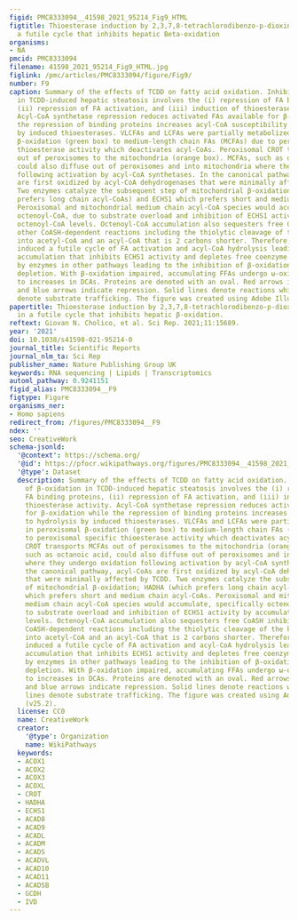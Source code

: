 ```yaml
---
figid: PMC8333094__41598_2021_95214_Fig9_HTML
figtitle: Thioesterase induction by 2,3,7,8-tetrachlorodibenzo-p-dioxin results in
  a futile cycle that inhibits hepatic Beta-oxidation
organisms:
- NA
pmcid: PMC8333094
filename: 41598_2021_95214_Fig9_HTML.jpg
figlink: /pmc/articles/PMC8333094/figure/Fig9/
number: F9
caption: Summary of the effects of TCDD on fatty acid oxidation. Inhibition of β-oxidation
  in TCDD-induced hepatic steatosis involves the (i) repression of FA binding proteins,
  (ii) repression of FA activation, and (iii) induction of thioesterase activity.
  Acyl-CoA synthetase repression reduces activated FAs available for β-oxidation while
  the repression of binding proteins increases acyl-CoA susceptibility to hydrolysis
  by induced thioesterases. VLCFAs and LCFAs were partially metabolized in peroxisomal
  β-oxidation (green box) to medium-length chain FAs (MCFAs) due to peroxisomal specific
  thioesterase activity which deactivates acyl-CoAs. Peroxisomal CROT transports MCFAs
  out of peroxisomes to the mitochondria (orange box). MCFAs, such as octanoic acid,
  could also diffuse out of peroxisomes and into mitochondria where they undergo oxidation
  following activation by acyl-CoA synthetases. In the canonical pathway, acyl-CoAs
  are first oxidized by acyl-CoA dehydrogenases that were minimally affected by TCDD.
  Two enzymes catalyze the subsequent step of mitochondrial β-oxidation; HADHA (which
  prefers long chain acyl-CoAs) and ECHS1 which prefers short and medium chain acyl-CoAs.
  Peroxisomal and mitochondrial medium chain acyl-CoA species would accumulate, specifically
  octenoyl-CoA, due to substrate overload and inhibition of ECHS1 activity by accumulating
  octenoyl-CoA levels. Octenoyl-CoA accumulation also sequesters free CoASH inhibiting
  other CoASH-dependent reactions including the thiolytic cleavage of the ketoacyl-CoA
  into acetyl-CoA and an acyl-CoA that is 2 carbons shorter. Therefore, TCDD dose-dependently
  induced a futile cycle of FA activation and acyl-CoA hydrolysis leading to octenoyl-CoA
  accumulation that inhibits ECHS1 activity and depletes free coenzyme A required
  by enzymes in other pathways leading to the inhibition of β-oxidation and energy
  depletion. With β-oxidation impaired, accumulating FFAs undergo ω-oxidation leading
  to increases in DCAs. Proteins are denoted with an oval. Red arrows indicate induction
  and blue arrows indicate repression. Solid lines denote reactions while dashed lines
  denote substrate trafficking. The figure was created using Adobe Illustrator (v25.2).
papertitle: Thioesterase induction by 2,3,7,8-tetrachlorodibenzo-p-dioxin results
  in a futile cycle that inhibits hepatic β-oxidation.
reftext: Giovan N. Cholico, et al. Sci Rep. 2021;11:15689.
year: '2021'
doi: 10.1038/s41598-021-95214-0
journal_title: Scientific Reports
journal_nlm_ta: Sci Rep
publisher_name: Nature Publishing Group UK
keywords: RNA sequencing | Lipids | Transcriptomics
automl_pathway: 0.9241151
figid_alias: PMC8333094__F9
figtype: Figure
organisms_ner:
- Homo sapiens
redirect_from: /figures/PMC8333094__F9
ndex: ''
seo: CreativeWork
schema-jsonld:
  '@context': https://schema.org/
  '@id': https://pfocr.wikipathways.org/figures/PMC8333094__41598_2021_95214_Fig9_HTML.html
  '@type': Dataset
  description: Summary of the effects of TCDD on fatty acid oxidation. Inhibition
    of β-oxidation in TCDD-induced hepatic steatosis involves the (i) repression of
    FA binding proteins, (ii) repression of FA activation, and (iii) induction of
    thioesterase activity. Acyl-CoA synthetase repression reduces activated FAs available
    for β-oxidation while the repression of binding proteins increases acyl-CoA susceptibility
    to hydrolysis by induced thioesterases. VLCFAs and LCFAs were partially metabolized
    in peroxisomal β-oxidation (green box) to medium-length chain FAs (MCFAs) due
    to peroxisomal specific thioesterase activity which deactivates acyl-CoAs. Peroxisomal
    CROT transports MCFAs out of peroxisomes to the mitochondria (orange box). MCFAs,
    such as octanoic acid, could also diffuse out of peroxisomes and into mitochondria
    where they undergo oxidation following activation by acyl-CoA synthetases. In
    the canonical pathway, acyl-CoAs are first oxidized by acyl-CoA dehydrogenases
    that were minimally affected by TCDD. Two enzymes catalyze the subsequent step
    of mitochondrial β-oxidation; HADHA (which prefers long chain acyl-CoAs) and ECHS1
    which prefers short and medium chain acyl-CoAs. Peroxisomal and mitochondrial
    medium chain acyl-CoA species would accumulate, specifically octenoyl-CoA, due
    to substrate overload and inhibition of ECHS1 activity by accumulating octenoyl-CoA
    levels. Octenoyl-CoA accumulation also sequesters free CoASH inhibiting other
    CoASH-dependent reactions including the thiolytic cleavage of the ketoacyl-CoA
    into acetyl-CoA and an acyl-CoA that is 2 carbons shorter. Therefore, TCDD dose-dependently
    induced a futile cycle of FA activation and acyl-CoA hydrolysis leading to octenoyl-CoA
    accumulation that inhibits ECHS1 activity and depletes free coenzyme A required
    by enzymes in other pathways leading to the inhibition of β-oxidation and energy
    depletion. With β-oxidation impaired, accumulating FFAs undergo ω-oxidation leading
    to increases in DCAs. Proteins are denoted with an oval. Red arrows indicate induction
    and blue arrows indicate repression. Solid lines denote reactions while dashed
    lines denote substrate trafficking. The figure was created using Adobe Illustrator
    (v25.2).
  license: CC0
  name: CreativeWork
  creator:
    '@type': Organization
    name: WikiPathways
  keywords:
  - ACOX1
  - ACOX2
  - ACOX3
  - ACOXL
  - CROT
  - HADHA
  - ECHS1
  - ACAD8
  - ACAD9
  - ACADL
  - ACADM
  - ACADS
  - ACADVL
  - ACAD10
  - ACAD11
  - ACADSB
  - GCDH
  - IVD
---
```

